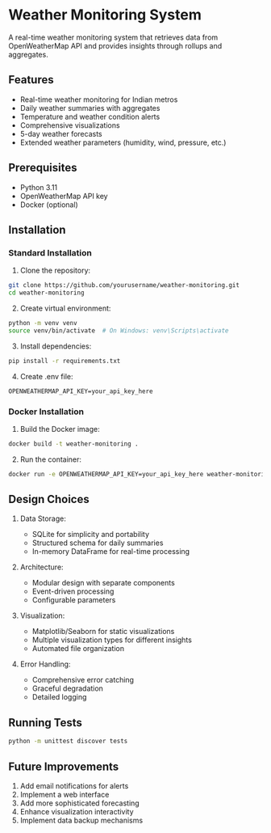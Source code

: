# Weather Monitoring System

A real-time weather monitoring system that retrieves data from OpenWeatherMap API and provides insights through rollups and aggregates.

## Features

- Real-time weather monitoring for Indian metros
- Daily weather summaries with aggregates
- Temperature and weather condition alerts
- Comprehensive visualizations
- 5-day weather forecasts
- Extended weather parameters (humidity, wind, pressure, etc.)

## Prerequisites

- Python 3.11
- OpenWeatherMap API key
- Docker (optional)

## Installation

### Standard Installation

1. Clone the repository:
```bash
git clone https://github.com/yourusername/weather-monitoring.git
cd weather-monitoring
```

2. Create virtual environment:
```bash
python -m venv venv
source venv/bin/activate  # On Windows: venv\Scripts\activate
```

3. Install dependencies:
```bash
pip install -r requirements.txt
```

4. Create .env file:
```
OPENWEATHERMAP_API_KEY=your_api_key_here
```

### Docker Installation

1. Build the Docker image:
```bash
docker build -t weather-monitoring .
```

2. Run the container:
```bash
docker run -e OPENWEATHERMAP_API_KEY=your_api_key_here weather-monitoring
```

## Design Choices

1. Data Storage:
   - SQLite for simplicity and portability
   - Structured schema for daily summaries
   - In-memory DataFrame for real-time processing

2. Architecture:
   - Modular design with separate components
   - Event-driven processing
   - Configurable parameters

3. Visualization:
   - Matplotlib/Seaborn for static visualizations
   - Multiple visualization types for different insights
   - Automated file organization

4. Error Handling:
   - Comprehensive error catching
   - Graceful degradation
   - Detailed logging

## Running Tests

```bash
python -m unittest discover tests
```

## Future Improvements

1. Add email notifications for alerts
2. Implement a web interface
3. Add more sophisticated forecasting
4. Enhance visualization interactivity
5. Implement data backup mechanisms